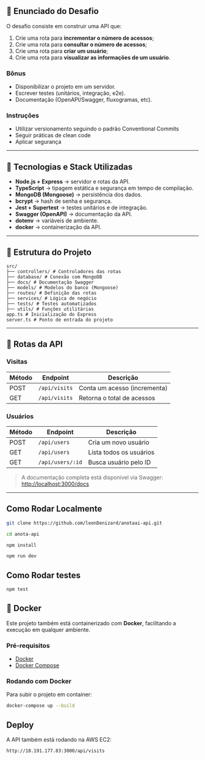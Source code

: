 ## 📜 Enunciado do Desafio

O desafio consiste em construir uma API que:

1. Crie uma rota para **incrementar o número de acessos**;
2. Crie uma rota para **consultar o número de acessos**;
3. Crie uma rota para **criar um usuário**;
4. Crie uma rota para **visualizar as informações de um usuário**.

### Bônus
- Disponibilizar o projeto em um servidor.
- Escrever testes (unitários, integração, e2e).
- Documentação (OpenAPI/Swagger, fluxogramas, etc).

### Instruções
- Utilizar versionamento seguindo o padrão Conventional Commits
- Seguir práticas de clean code
- Aplicar segurança

---

## 🚀 Tecnologias e Stack Utilizadas

- **Node.js + Express** → servidor e rotas da API.  
- **TypeScript** → tipagem estática e segurança em tempo de compilação.  
- **MongoDB (Mongoose)** → persistência dos dados.  
- **bcrypt** → hash de senha e segurança.  
- **Jest + Supertest** → testes unitários e de integração.  
- **Swagger (OpenAPI)** → documentação da API.  
- **dotenv** → variáveis de ambiente.
- **docker** → containerização da API.  

---

## 📂 Estrutura do Projeto

```
src/
├── controllers/ # Controladores das rotas
├── database/ # Conexão com MongoDB
├── docs/ # Documentação Swagger
├── models/ # Modelos do banco (Mongoose)
├── routes/ # Definição das rotas
├── services/ # Lógica de negócio
├── tests/ # Testes automatizados
├── utils/ # Funções utilitárias
app.ts # Inicialização do Express
server.ts # Ponto de entrada do projeto

```
---

## 🔗 Rotas da API

### **Visitas**
| Método | Endpoint       | Descrição                     |
|--------|----------------|-------------------------------|
| POST   | `/api/visits`  | Conta um acesso (incrementa) |
| GET    | `/api/visits`  | Retorna o total de acessos    |

### **Usuários**
| Método | Endpoint          | Descrição                    |
|--------|------------------|------------------------------|
| POST   | `/api/users`      | Cria um novo usuário         |
| GET    | `/api/users`      | Lista todos os usuários      |
| GET    | `/api/users/:id`  | Busca usuário pelo ID        |

> A documentação completa está disponível via Swagger:  
> [http://localhost:3000/docs](http://localhost:3000/docs)

---

## Como Rodar Localmente

```bash
git clone https://github.com/leonDenizard/anotaai-api.git

cd anota-api

npm install

npm run dev
```
## Como Rodar testes
```bash
npm test
```
## 🐳 Docker

Este projeto também está containerizado com **Docker**, facilitando a execução em qualquer ambiente.

### Pré-requisitos
- [Docker](https://docs.docker.com/get-docker/)
- [Docker Compose](https://docs.docker.com/compose/install/)

### Rodando com Docker
Para subir o projeto em container:


```bash
docker-compose up --build

```

## Deploy

A API também está rodando na AWS EC2:

`http://18.191.177.83:3000/api/visits` 